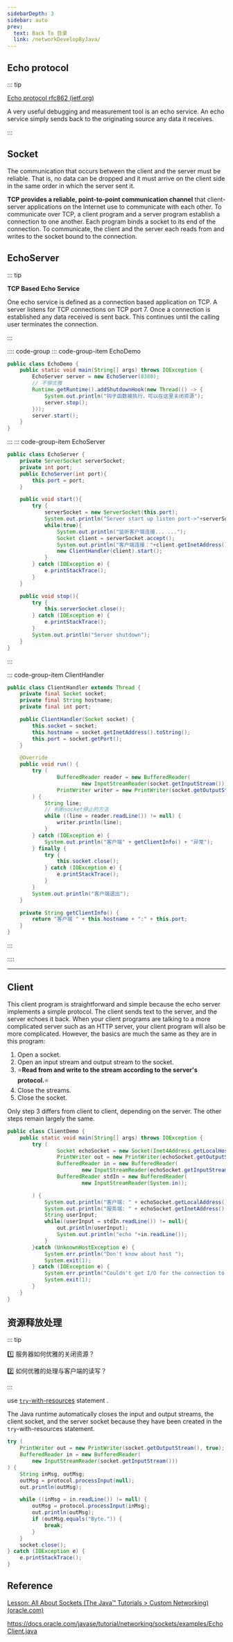 ```yaml
---
sidebarDepth: 3
sidebar: auto
prev:
  text: Back To 目录
  link: /networkDevelopByJava/
---
```




## Echo protocol

::: tip

[Echo protocol rfc862 (ietf.org)](https://datatracker.ietf.org/doc/html/rfc862) 

A very useful debugging and measurement tool is an echo service.  An echo service simply sends back to the originating source any data it receives.

::: 



## Socket

The communication that occurs between the client and the server must be reliable. That is, no data can be dropped and it must arrive on the client side in the same order in which the server sent it.

**TCP provides a reliable, point-to-point communication channel** that client-server applications on the Internet use to communicate with each other. To communicate over TCP, a client program and a server program establish a connection to one another. Each program binds a socket to its end of the connection. To communicate, the client and the server each reads from and writes to the socket bound to the connection.

## EchoServer

::: tip

**TCP Based Echo Service**

One echo service is defined as a connection based application on TCP. A server listens for TCP connections on TCP port 7.  Once a connection is established any data received is sent back.  This continues until the calling user terminates the connection.

::: 



:::: code-group
::: code-group-item EchoDemo

```java {4-8}
public class EchoDemo {
    public static void main(String[] args) throws IOException {
        EchoServer server = new EchoServer(8380);
        // 不够优雅
        Runtime.getRuntime().addShutdownHook(new Thread(() -> {
            System.out.println("钩子函数被执行，可以在这里关闭资源");
            server.stop();
        }));
        server.start();
    }
}
```

:::
::: code-group-item EchoServer

```java {14，16}
public class EchoServer {
    private ServerSocket serverSocket;
    private int port;
    public EchoServer(int port){
        this.port = port;
    }

    public void start(){
        try {
            serverSocket = new ServerSocket(this.port);
            System.out.println("Server start up listen port->"+serverSocket.getLocalPort());
            while(true){
                System.out.println("监听客户端连接... ...");
                Socket client = serverSocket.accept();
                System.out.println("客户端连接："+client.getInetAddress()+":"+client.getPort());
                new ClientHandler(client).start();
            }
        } catch (IOException e) {
            e.printStackTrace();
        }
    }

    public void stop(){
        try {
            this.serverSocket.close();
        } catch (IOException e) {
            e.printStackTrace();
        }
        System.out.println("Server shutdown");
    }
}
```

:::

::: code-group-item ClientHandler

```java {17}
public class ClientHandler extends Thread {
    private final Socket socket;
    private final String hostname;
    private final int port;

    public ClientHandler(Socket socket) {
        this.socket = socket;
        this.hostname = socket.getInetAddress().toString();
        this.port = socket.getPort();
    }

    @Override
    public void run() {
        try (
                BufferedReader reader = new BufferedReader(
                        new InputStreamReader(socket.getInputStream()));
                PrintWriter writer = new PrintWriter(socket.getOutputStream(),true)
        ) {
            String line;
            // 判断socket停止的方法
            while ((line = reader.readLine()) != null) {
                writer.println(line);
            }
        } catch (IOException e) {
            System.out.println("客户端" + getClientInfo() + "异常");
        } finally {
            try {
                this.socket.close();
            } catch (IOException e) {
                e.printStackTrace();
            }
        }
        System.out.println("客户端退出");
    }

    private String getClientInfo() {
        return "客户端 " + this.hostname + ":" + this.port;
    }
}
```

:::

::::

----------

## Client

This client program is straightforward and simple because the echo server implements a simple protocol. The client sends text to the server, and the server echoes it back. When your client programs are talking to a more complicated server such as an HTTP server, your client program will also be more complicated. However, the basics are much the same as they are in this program:

1. Open a socket.
2. Open an input stream and output stream to the socket.
3. :star:**Read from and write to the stream according to the server's protocol.**:star:
4. Close the streams.
5. Close the socket.

Only step 3 differs from client to client, depending on the server. The other steps remain largely the same.

```java {3-11}
public class ClientDemo {
    public static void main(String[] args) throws IOException {
        try (
                Socket echoSocket = new Socket(Inet4Address.getLocalHost(),8380);
                PrintWriter out = new PrintWriter(echoSocket.getOutputStream(),true);
                BufferedReader in = new BufferedReader(
                        new InputStreamReader(echoSocket.getInputStream()));
                BufferedReader stdIn = new BufferedReader(
                        new InputStreamReader(System.in));

        ) {
            System.out.println("客户端: " + echoSocket.getLocalAddress() + ":" + echoSocket.getLocalPort());
            System.out.println("服务端: " + echoSocket.getInetAddress() + ":" + echoSocket.getPort());
            String userInput;
            while((userInput = stdIn.readLine()) != null){
                out.println(userInput);
                System.out.println("echo "+in.readLine());
            }
        }catch (UnknownHostException e) {
            System.err.println("Don't know about host ");
            System.exit(1);
        } catch (IOException e) {
            System.err.println("Couldn't get I/O for the connection to ");
            System.exit(1);
        }
    }
}
```

## 资源释放处理

::: tip

:one: 服务器如何优雅的关闭资源？

:two: 如何优雅的处理与客户端的读写？

:::

use [`try`-with-resources](https://docs.oracle.com/javase/tutorial/essential/exceptions/tryResourceClose.html) statement .

The Java runtime automatically closes the input and output streams, the client socket, and the server socket because they have been created in the `try`-with-resources statement.

```java {1-5,14,17}
try (
    PrintWriter out = new PrintWriter(socket.getOutputStream(), true);
    BufferedReader in = new BufferedReader(
        new InputStreamReader(socket.getInputStream()))
) {
    String inMsg, outMsg;
    outMsg = protocol.processInput(null);
    out.println(outMsg);

    while ((inMsg = in.readLine()) != null) {
        outMsg = protocol.processInput(inMsg);
        out.println(outMsg);
        if (outMsg.equals("Byte.")) {
            break;
        }
    }
    socket.close();
} catch (IOException e) {
    e.printStackTrace();
}
```



## Reference



[Lesson: All About Sockets (The Java™ Tutorials > Custom Networking) (oracle.com)](https://docs.oracle.com/javase/tutorial/networking/sockets/index.html)

https://docs.oracle.com/javase/tutorial/networking/sockets/examples/EchoClient.java

